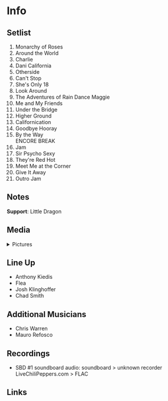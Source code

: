 # Info

## Setlist

1. Monarchy of Roses
2. Around the World
3. Charlie
4. Dani California
5. Otherside
6. Can't Stop
7. She's Only 18
8. Look Around
9. The Adventures of Rain Dance Maggie
10. Me and My Friends
11. Under the Bridge
12. Higher Ground
13. Californication
14. Goodbye Hooray
15. By the Way
<br> ENCORE BREAK
16. Jam
17. Sir Psycho Sexy
18. They're Red Hot
19. Meet Me at the Corner
20. Give It Away
21. Outro Jam

## Notes

**Support**: Little Dragon

## Media 

<details>
  <summary>Pictures</summary>
  <!--<img alt="Setlist" title="Setlist" src="_.jpg" height="200" />
  <img alt="Flyer" title="Flyer" src="_.jpg" height="200" />-->
</details>

## Line Up

* Anthony Kiedis
* Flea
* Josh Klinghoffer
* Chad Smith

## Additional Musicians 

* Chris Warren  
* Mauro Refosco

## Recordings

* SBD #1 soundboard audio: soundboard > unknown recorder LiveChiliPeppers.com > FLAC

## Links
